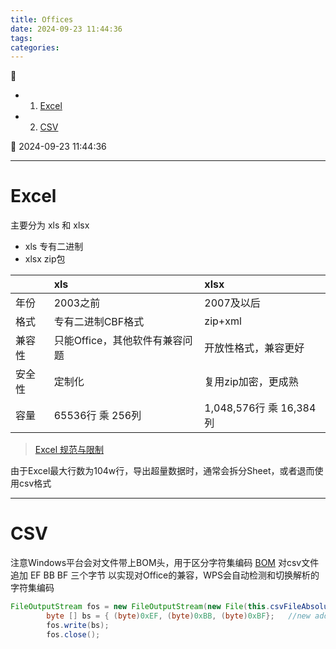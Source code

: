 ```yaml
---
title: Offices
date: 2024-09-23 11:44:36
tags: 
categories: 
---
```



💠

- 1. [Excel](#excel)
- 2. [CSV](#csv)

💠 2024-09-23 11:44:36
****************************************

# Excel 
主要分为 xls 和 xlsx

- xls 专有二进制
- xlsx zip包

|  | xls | xlsx |
|:---|:---|:---|
| 年份 | 2003之前 | 2007及以后 |
| 格式 | 专有二进制CBF格式 | zip+xml |
| 兼容性 | 只能Office，其他软件有兼容问题 | 开放性格式，兼容更好 |
| 安全性 | 定制化 | 复用zip加密，更成熟 |
| 容量 | 65536行 乘 256列 | 1,048,576行 乘 16,384列 |

> [Excel 规范与限制](https://support.microsoft.com/zh-cn/office/excel-%E8%A7%84%E8%8C%83%E4%B8%8E%E9%99%90%E5%88%B6-1672b34d-7043-467e-8e27-269d656771c3)  

由于Excel最大行数为104w行，导出超量数据时，通常会拆分Sheet，或者退而使用csv格式

************************

# CSV
注意Windows平台会对文件带上BOM头，用于区分字符集编码 [BOM](/Skills/CS/CharacterEncoding.md#关于-bom)
对csv文件追加 EF BB BF 三个字节 以实现对Office的兼容，WPS会自动检测和切换解析的字符集编码
```java
FileOutputStream fos = new FileOutputStream(new File(this.csvFileAbsolutePath));
    	byte [] bs = { (byte)0xEF, (byte)0xBB, (byte)0xBF};   //new added
    	fos.write(bs);
    	fos.close();
```

